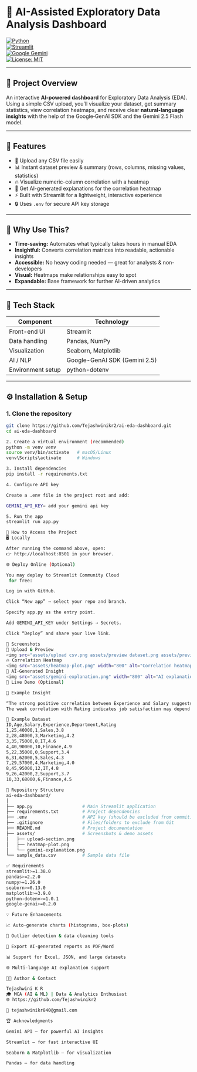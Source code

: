 # 🤖 AI-Assisted Exploratory Data Analysis Dashboard  

[![Python](https://img.shields.io/badge/Python-3.10%2B-blue?logo=python)](https://www.python.org/)  
[![Streamlit](https://img.shields.io/badge/Built%20with-Streamlit-FF4B4B?logo=streamlit)](https://streamlit.io/)  
[![Google Gemini](https://img.shields.io/badge/AI%20Model-Gemini%202.5%20Flash-4285F4?logo=google)](https://ai.google.dev/gemini-api)  
[![License: MIT](https://img.shields.io/badge/License-MIT-green.svg)](LICENSE)  

---

## 🌟 Project Overview  
An interactive **AI-powered dashboard** for Exploratory Data Analysis (EDA).  
Using a simple CSV upload, you’ll visualize your dataset, get summary statistics, view correlation heatmaps, and receive clear **natural-language insights** with the help of the Google‑GenAI SDK and the Gemini 2.5 Flash model.

---

## 🎯 Features  
- 📂 Upload any CSV file easily  
- 📊 Instant dataset preview & summary (rows, columns, missing values, statistics)  
- 🔥 Visualize numeric-column correlation with a heatmap  
- 🧠 Get AI-generated explanations for the correlation heatmap  
- ⚡ Built with Streamlit for a lightweight, interactive experience  
- 🔒 Uses `.env` for secure API key storage  

---

## 🧠 Why Use This?  
- **Time-saving:** Automates what typically takes hours in manual EDA  
- **Insightful:** Converts correlation matrices into readable, actionable insights  
- **Accessible:** No heavy coding needed — great for analysts & non-developers  
- **Visual:** Heatmaps make relationships easy to spot  
- **Expandable:** Base framework for further AI-driven analytics  

---

## 🧩 Tech Stack  
| Component         | Technology                     |
|-------------------|--------------------------------|
| Front-end UI      | Streamlit                      |
| Data handling     | Pandas, NumPy                  |
| Visualization     | Seaborn, Matplotlib            |
| AI / NLP          | Google-GenAI SDK (Gemini 2.5)  |
| Environment setup | python-dotenv                  |

---

## ⚙️ Installation & Setup  
### 1. Clone the repository  
```bash
git clone https://github.com/Tejashwinikr2/ai-eda-dashboard.git  
cd ai-eda-dashboard

2. Create a virtual environment (recommended)
python -m venv venv  
source venv/bin/activate   # macOS/Linux  
venv\Scripts\activate      # Windows  

3. Install dependencies
pip install -r requirements.txt

4. Configure API key

Create a .env file in the project root and add:

GEMINI_API_KEY= add your gemini api key

5. Run the app
streamlit run app.py

🚀 How to Access the Project
🖥️ Locally

After running the command above, open:
👉 http://localhost:8501 in your browser.

🌐 Deploy Online (Optional)

You may deploy to Streamlit Community Cloud
 for free:

Log in with GitHub.

Click “New app” → select your repo and branch.

Specify app.py as the entry point.

Add GEMINI_API_KEY under Settings → Secrets.

Click “Deploy” and share your live link.

📸 Screenshots
🧩 Upload & Preview
<img src="assets/upload csv.png assets/preview dataset.png assets/preview dataset 02.png" width="800" alt="Upload CSV and preview dataset"/>
🔥 Correlation Heatmap
<img src="assets/heatmap-plot.png" width="800" alt="Correlation heatmap"/>
🤖 AI-Generated Insight
<img src="assets/gemini-explanation.png" width="800" alt="AI explanation of heatmap"/>
🎥 Live Demo (Optional)

🧠 Example Insight

“The strong positive correlation between Experience and Salary suggests that more experienced employees tend to earn higher salaries.
The weak correlation with Rating indicates job satisfaction may depend more on qualitative factors than purely numeric ones.”

🧾 Example Dataset
ID,Age,Salary,Experience,Department,Rating  
1,25,40000,1,Sales,3.8  
2,28,48000,3,Marketing,4.2  
3,35,75000,8,IT,4.6  
4,40,90000,10,Finance,4.9  
5,22,35000,0,Support,3.4  
6,31,62000,5,Sales,4.3  
7,29,57000,4,Marketing,4.0  
8,45,95000,12,IT,4.8  
9,26,42000,2,Support,3.7  
10,33,68000,6,Finance,4.5  

📁 Repository Structure
ai-eda-dashboard/
│
├── app.py                   # Main Streamlit application  
├── requirements.txt         # Project dependencies  
├── .env                     # API key (should be excluded from commit)  
├── .gitignore               # Files/folders to exclude from Git  
├── README.md                # Project documentation  
├── assets/                  # Screenshots & demo assets  
│   ├── upload-section.png  
│   ├── heatmap-plot.png  
│   └── gemini-explanation.png  
└── sample_data.csv          # Sample data file  

✅ Requirements
streamlit>=1.38.0  
pandas>=2.2.0  
numpy>=1.26.0  
seaborn>=0.13.0  
matplotlib>=3.9.0  
python-dotenv>=1.0.1  
google-genai>=0.2.0

💡 Future Enhancements

📈 Auto-generate charts (histograms, box-plots)

🧹 Outlier detection & data cleaning tools

🧾 Export AI-generated reports as PDF/Word

📊 Support for Excel, JSON, and large datasets

🌐 Multi-language AI explanation support

👩‍💻 Author & Contact

Tejashwini K R
🎓 MCA (AI & ML) | Data & Analytics Enthusiast
🌐 https://github.com/Tejashwinikr2

📧 tejashwinikr840@gmail.com

🏆 Acknowledgments

Gemini API – for powerful AI insights

Streamlit – for fast interactive UI

Seaborn & Matplotlib – for visualization

Pandas – for data handling